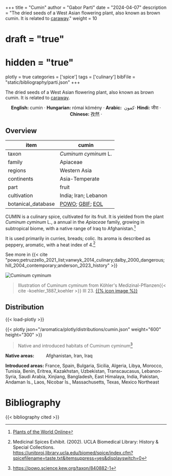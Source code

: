 +++
title = "Cumin"
author = "Gabor Parti"
date = "2024-04-07"
description = "The dried seeds of a West Asian flowering plant, also known as brown cumin. It is related to [caraway](../items/caraway)."
weight = 10
# draft = "true"
# hidden = "true"
plotly = true
categories = ['spice']
tags = ['culinary']
bibFile = "static/bibliography/parti.json"
+++

The dried seeds of a West Asian flowering plant, also known as brown cumin. It is related to [caraway](../items/caraway).

 [<i class="fab fa-wikipedia-w"></i>](https://en.wikipedia.org/wiki/Cumin)<center>

**English:** cumin · **Hungarian:** római kömény · **Arabic:** <span class="arabic-text" dir="rtl">كمون </span> · **Hindi:** <span class="devanagari-text">जीरा</span> · **Chinese:** <span class="traditional-chinese-text">孜然</span> · [<i class="fab fa-wikipedia-w"></i>](https://en.wiktionary.org/wiki/cumin)

</center>

## Overview

|       item       |                                                                 cumin                                                                |
|------------------|--------------------------------------------------------------------------------------------------------------------------------------|
|       taxon      |                                                         *Cuminum cyminum* L.                                                         |
|      family      |                                                               Apiaceae                                                               |
|      regions     |                                                             Western Asia                                                             |
|    continents    |                                                            Asia-Temperate                                                            |
|       part       |                                                                 fruit                                                                |
|    cultivation   |                                                         India; Iran; Lebanon                                                         |
|botanical_database|[POWO](https://powo.science.kew.org/taxon/840882-1); [GBIF](https://www.gbif.org/species/3034775); [EOL](https://eol.org/pages/488085)|

CUMIN is a culinary spice, cultivated for its fruit. It is yielded from the plant *Cuminum cyminum* L., a annual in the *Apiaceae* family, growing in subtropical biome, with a native range of Iraq to Afghanistan.[^powo_cumin]

[^powo_cumin]: [Plants of the World Online](https://powo.science.kew.org)

It is used primarily in curries, breads; colic. Its aroma is described as peppery, aromatic, with a heat index of 4.[^ucla_2002_medicinal]

[^ucla_2002_medicinal]: Medicinal Spices Exhibit. (2002). UCLA Biomedical Library: History & Special Collections. https://unitproj.library.ucla.edu/biomed/spice/index.cfm?spicefilename=taste.txt&itemsuppress=yes&displayswitch=0

See more in  {{< cite "powo;petruzzello_2021_list;vanwyk_2014_culinary;dalby_2000_dangerous;hill_2004_contemporary;anderson_2023_history" >}}

![Cuminum cyminum](/images/illustrations/cumin.png?width=40rem "Illustration of Cuminum cyminum from Köhler's Medizinal-Pflanzen")

>Illustration of Cuminum cyminum from Köhler's Medizinal-Pflanzen{{< cite -koehler_1887_koehler >}} III 23. [{{% icon image %}}](https://www.biodiversitylibrary.org/item/10838#page/421/mode/1up)

## Distribution

{{< load-plotly >}}

{{< plotly json="/aromatica/plotly/distributions/cumin.json" weight="600" height="300" >}}

>Native and introduced habitats of Cuminum cyminum[^powo]

[^powo]: https://powo.science.kew.org/taxon/840882-1

<p style="text-align:left;">

**Native areas:** &ensp; &ensp; &ensp; Afghanistan, Iran, Iraq

**Introduced areas:** France, Spain, Bulgaria, Sicilia, Algeria, Libya, Morocco, Tunisia, Benin, Eritrea, Kazakhstan, Uzbekistan, Transcaucasus, Lebanon-Syria, Saudi Arabia, Xinjiang, Bangladesh, East Himalaya, India, Pakistan, Andaman Is., Laos, Nicobar Is., Massachusetts, Texas, Mexico Northeast

</p>



# Bibliography

{{< bibliography cited >}}

